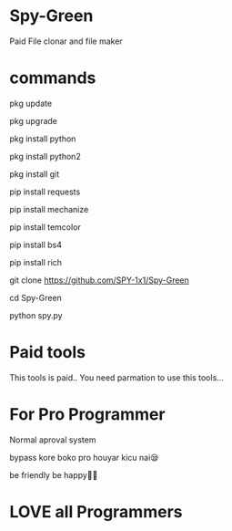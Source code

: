 # Spy-Green
Paid File clonar and file maker


# commands

pkg update 

pkg upgrade 

pkg install python 

pkg install python2

pkg install git

pip install requests 

pip install mechanize 

pip install temcolor

pip install bs4

pip install rich

git clone https://github.com/SPY-1x1/Spy-Green

cd Spy-Green

python spy.py 

# Paid tools 

This tools is paid..
You need parmation to use this tools...

# For Pro Programmer

Normal aproval system 

bypass kore boko pro houyar kicu nai😪

be friendly be happy💖💖

# LOVE all Programmers
